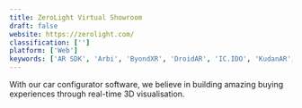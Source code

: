 ```yaml
---
title: ZeroLight Virtual Showroom
draft: false 
website: https://zerolight.com/
classification: ['']
platform: ['Web']
keywords: ['AR SDK', 'Arbi', 'ByondXR', 'DroidAR', 'IC.IDO', 'KudanAR', 'Layar', 'SAVE', 'TechViz XL', 'ThingWorx', 'Topmarq', 'TryLive Retail', 'ViewAR', 'Visionary Render', 'Vizard Virtual Reality Software', 'Vuforia SDK', 'Wikitude SDK', 'Zappar', 'moback', 'stereosense']
---
```

With our car configurator software, we believe in building amazing buying experiences through real-time 3D visualisation.